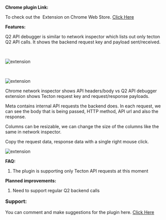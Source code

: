 <strong>Chrome plugin Link:</strong>

To check out the  Extension on Chrome Web Store. <a href="https://chrome.google.com/webstore/detail/q2-debugger/ofenoeokeajgginmciegemdiioglcdio" target="_blank" rel="noopener noreferrer">Click Here</a>

<strong>Features:</strong>

Q2 API debugger is similar to network inspector which lists out only tecton Q2 API calls. It shows the backend request key and payload sent/received.

&nbsp;

<img class="q2apiimg1 aligncenter" src="https://nuevesolutions.com/wp-content/uploads/2020/08/Screenshot2.jpg" alt="extension" />

&nbsp;

<img class="q2apiimg1 aligncenter" src="https://nuevesolutions.com/wp-content/uploads/2020/08/Screenshot1.jpg" alt="extension" />

Chrome network inspector shows API headers/body vs Q2 API debugger extension shows Tecton request key and request/response payloads.

Meta contains internal API requests the backend does. In each request, we can see the body that is being passed, HTTP method, API url and also the response.

Columns can be resizable, we can change the size of the columns like the same in network inspector.

Copy the request data, response data with a single right mouse click.

<img class="q2apiimg2 aligncenter" src="https://nuevesolutions.com/wp-content/uploads/2020/08/Screenshot3.jpg" alt="extension" />

<strong>FAQ:</strong>
<ol>
 	<li>The plugin is supporting only Tecton API requests at this moment</li>
</ol>
<strong>Planned improvements:</strong>
<ol>
 	<li>Need to support regular Q2 backend calls</li>
</ol>
<p style="font-size: 16px;"><strong>Support:</strong></p>
 You can comment and make suggestions for the plugin here. <a href="https://nuevesolutions.com/q2-api-debugger-chrome-extension/" target="_blank" rel="noopener noreferrer">Click Here</a>

&nbsp;
